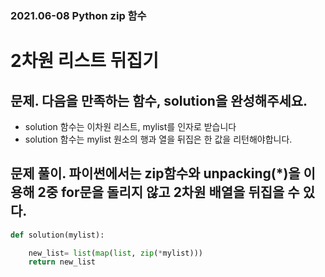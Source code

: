 ### 2021.06-08 Python zip 함수

# 2차원 리스트 뒤집기

## 문제. 다음을 만족하는 함수, solution을 완성해주세요.
- solution 함수는 이차원 리스트, mylist를 인자로 받습니다
- solution 함수는 mylist 원소의 행과 열을 뒤집은 한 값을 리턴해야합니다.

## 문제 풀이. 파이썬에서는 zip함수와 unpacking(*)을 이용해 2중 for문을 돌리지 않고 2차원 배열을 뒤집을 수 있다. 
```py
def solution(mylist):

    new_list= list(map(list, zip(*mylist)))
    return new_list
```
